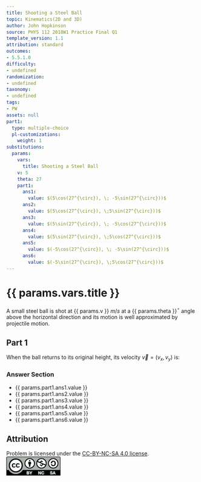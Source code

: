 ```yaml
---
title: Shooting a Steel Ball
topic: Kinematics(2D and 3D)
author: John Hopkinson
source: PHYS 112 2018W1 Practice Final Q1
template_version: 1.1
attribution: standard
outcomes:
- 5.5.1.0
difficulty:
- undefined
randomization:
- undefined
taxonomy:
- undefined
tags:
- PW
assets: null
part1:
  type: multiple-choice
  pl-customizations:
    weight: 1
substitutions:
  params:
    vars:
      title: Shooting a Steel Ball
    v: 5
    theta: 27
    part1:
      ans1:
        value: $(5\cos(27^{\circ}), \; -5\sin(27^{\circ}))$
      ans2:
        value: $(5\cos(27^{\circ}), \;5\sin(27^{\circ}))$
      ans3:
        value: $(5\sin(27^{\circ}), \; -5\cos(27^{\circ}))$
      ans4:
        value: $(5\sin(27^{\circ}), \;5\cos(27^{\circ}))$
      ans5:
        value: $(-5\cos(27^{\circ}), \; -5\sin(27^{\circ}))$
      ans6:
        value: $(-5\sin(27^{\circ}), \;5\cos(27^{\circ}))$
---
```

# {{ params.vars.title }}
A small steel ball is shot at {{ params.v }} $m/s$ at a {{ params.theta }}$^{\circ}$ angle above the horizontal direction and its motion is well approximated by projectile motion.

## Part 1

When the ball returns to its original height, its velocity $\overrightarrow{v} = (v_x, v_y)$ is:

### Answer Section

- {{ params.part1.ans1.value }}
- {{ params.part1.ans2.value }}
- {{ params.part1.ans3.value }}
- {{ params.part1.ans4.value }}
- {{ params.part1.ans5.value }}
- {{ params.part1.ans6.value }}

## Attribution

Problem is licensed under the [CC-BY-NC-SA 4.0 license](https://creativecommons.org/licenses/by-nc-sa/4.0/).<br> ![The Creative Commons 4.0 license requiring attribution-BY, non-commercial-NC, and share-alike-SA license.](https://raw.githubusercontent.com/firasm/bits/master/by-nc-sa.png)